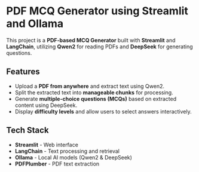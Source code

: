 # PDF MCQ Generator using Streamlit and Ollama  

This project is a **PDF-based MCQ Generator** built with **Streamlit** and **LangChain**, utilizing **Qwen2** for reading PDFs and **DeepSeek** for generating questions.  

## Features  
- Upload a **PDF from anywhere** and extract text using Qwen2.  
- Split the extracted text into **manageable chunks** for processing.  
- Generate **multiple-choice questions (MCQs)** based on extracted content using DeepSeek.  
- Display **difficulty levels** and allow users to select answers interactively.  

## Tech Stack  
- **Streamlit** - Web interface  
- **LangChain** - Text processing and retrieval  
- **Ollama** - Local AI models (Qwen2 & DeepSeek)  
- **PDFPlumber** - PDF text extraction  

